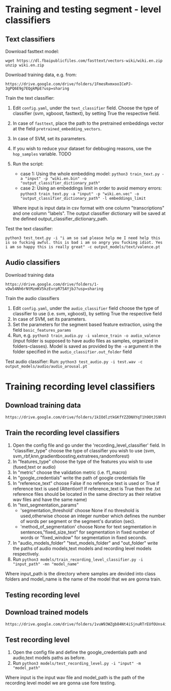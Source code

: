 # Training and testing segment - level classifiers

## Text classifiers

Download fasttext model:
```
wget https://dl.fbaipublicfiles.com/fasttext/vectors-wiki/wiki.en.zip
unzip wiki.en.zip
```

Download training data, e.g. from:
```
https://drive.google.com/drive/folders/1FmesRxmxooICePJ-3gPQ6E9g7EQgkMpE?usp=sharing 
```

Train the text classifier:
1. Edit `config.yaml`, under the `text_classifier` field. Choose the type of classifier (svm, xgboost, fasttext), by setting True the respective field. 
2. In case of `fasttext`, place the path to the pretrained embeddings vector at the field `pretrained_embedding_vectors`.
3. In case of SVM, set its parameters.
4. If you wish to reduce your dataset for debbuging reasons, use the `hop_samples` variable.
TODO
5. Run the script: 
	- case 1: Using the whole embedding model:
          ```python3 train_text.py -a "input" -p "wiki.en.bin" -o "output_classifier_dictionary_path"```
    - case 2: Using an embeddings limit in order to avoid memory errors:
          ```python3 train_text.py -a "input" -p "wiki.en.vec" -o "output_classifier_dictionary_path" -l embeddings_limit ```
   
   Where input is input data in csv format with one column "transcriptions" and one column "labels".
   The output classifier dictionary will be saved at the defined output_classifier_dictionary_path. 


Test the text classifier:
```
python3 test_text.py -i "i am so sad please help me I need help this is so fucking awful. this is bad i am so angry you fucking idiot. Yes i am so happy this is really great" -c output_models/text/valence.pt
```
  

## Audio classifiers 
Download training data 
```
https://drive.google.com/drive/folders/1-vDw54Nh6rNtMzmKV5kzEvrpR75AYjbJ?usp=sharing 
```

Train the audio classifiers 
1. Edit `config.yaml`, under the `audio_classifier` field choose the type 
of classifier to use (i.e. svm, xgboost), by setting True the respective field
2. In case of SVM, set its parameters.
3. Set the parameters for the segment based feature extraction, using the field `basic_features_params`
4. Run, e.g. ```python3 train_audio.py -i valence_train -o audio_valence``` (input folder is supposed to have audio files as samples, organized in folders-classes). Model is saved as provided by the `-o` argument in the folder specified in the `audio_classifier.out_folder` field

Test audio classifier:
Run: ```python3 test_audio.py -i test.wav -c output_models/audio/audio_arousal.pt```


# Training recording level classifiers 
## Download training data 
``` 
https://drive.google.com/drive/folders/1kIOdlztkGKfYZZONXYqT1h9OtJS9hFBP
``` 
## Train the recording level classifiers 
1. Open the config file and go under the 'recording_level_classifier' field. 
   In "classifier_type" choose the type of classifier you wish to use (svm, svm_rbf,knn,gradientboosting,extratrees,randomforest)
2. In "features_type" choose the type of the features you wish to use (fused,text or audio) 
3. In "metric" choose the validation metric (i.e. f1_macro) 
4. In "google_credentials" write the path of google credentials file
5. In "reference_text" choose False if no reference text is used or True if reference text is used (Attention!! If reference_text is True then the .txt reference    files should be located in the same directory as their relative wav files and have the same name)
6. In "text_segmentation_params" 
      - 'segmentation_threshold' choose None if no threshold is used,otherwise choose an integer number which defines the number of words per segment or the               segment's duration (sec). 
      - 'method_of_segmentation' choose None for text segmentation in sentences,"fixed_size_text" for segmentation in fixed number of words or "fixed_window" 
        for segmentation in fixed seconds.
7. In "audio_models_folder"
      "text_models_folder" and
      "out_folder" 
   write the paths of audio models,text models and recording level models respectively. 
8. Run ```python3 models/train_recording_level_classifier.py -i "input_path" -mn "model_name"``` 

Where input_path is the directory where samples are devided into class folders and model_name is the name of the model that we are gonna train. 

## Testing recording level 
## Download trained models 
``` 
https://drive.google.com/drive/folders/1vuW93WZgb84Nt4iSjnuRTrEUfOUns4iV
``` 
## Test recording level 
1. Open the config file and define the google_credentials path and audio,text models paths as before. 
2. Run ```python3 models/test_recording_level.py -i "input" -m "model_path" ``` 

Where input is the input wav file and model_path is the path of the recording level model we are gonna use fore testing.
